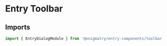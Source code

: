 # Entry Toolbar

## Imports

```ts
import { EntryDialogModule } from '@enigmatry/entry-components/toolbar';
```
